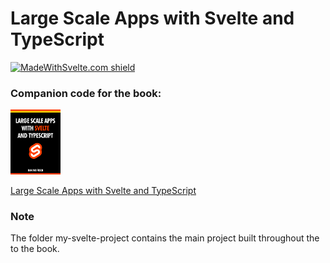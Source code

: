# Large Scale Apps with Svelte and TypeScript

[![MadeWithSvelte.com shield](https://madewithsvelte.com/storage/repo-shields/3617-shield.svg)](https://madewithsvelte.com/p/large-scale-apps-with-svelte-and-typescript/shield-link)

### Companion code for the book:
<img src="readme-images/svelte-typescript-300.png" width="80px" /> 

[Large Scale Apps with Svelte and TypeScript](
https://leanpub.com/svelte-typescript "Large Scale Apps with Svelte and TypeScript")


### Note
The folder my-svelte-project contains the main project built throughout the to the book.
